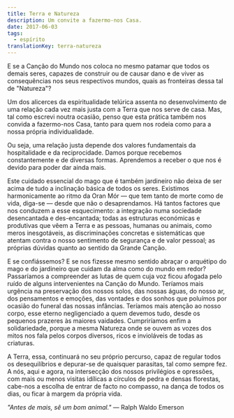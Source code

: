 ```yaml
---
title: Terra e Natureza
description: Um convite a fazermo-nos Casa.
date: 2017-06-03
tags:
  - espírito
translationKey: terra-natureza
---
```


E se a Canção do Mundo nos coloca no mesmo patamar que todos os demais seres, capazes de construir ou de causar dano e de viver as consequências nos seus respectivos mundos, quais as fronteiras dessa tal de "Natureza"?

Um dos alicerces da espiritualidade telúrica assenta no desenvolvimento de uma relação cada vez mais justa com a Terra que nos serve de casa. Mas, tal como escrevi noutra ocasião, penso que esta prática também nos convida a fazermo-nos Casa, tanto para quem nos rodeia como para a nossa própria individualidade.

Ou seja, uma relação justa depende dos valores fundamentais da hospitalidade e da reciprocidade. Damos porque recebemos constantemente e de diversas formas. Aprendemos a receber o que nos é devido para poder dar ainda mais.

Este cuidado essencial do mago que é também jardineiro não deixa de ser acima de tudo a inclinação básica de todos os seres. Existimos harmonicamente ao ritmo da Oran Mór — que tem tanto de morte como de vida, diga-se — desde que não o desaprendamos. Há tantos factores que nos conduzem a esse esquecimento: a integração numa sociedade desencantada e des-encantada; todas as estruturas económicas e produtivas que vêem a Terra e as pessoas, humanas ou animais, como meros inesgotáveis, as discriminações concretas e sistemáticas que atentam contra o nosso sentimento de segurança e de valor pessoal; as próprias dúvidas quanto ao sentido da Grande Canção.

E se confiássemos? E se nos fizesse mesmo sentido abraçar o arquétipo do mago e do jardineiro que cuidam da alma como do mundo em redor? Passaríamos a compreender as lutas de quem cuja voz ficou afogada pelo ruído de alguns intervenientes na Canção do Mundo. Teríamos mais urgência na preservação dos nossos solos, das nossas águas, do nosso ar, dos pensamentos e emoções, das vontades e dos sonhos que poluímos por ocasião do funeral das nossas infâncias. Teríamos mais atenção ao nosso corpo, esse eterno negligenciado a quem devemos tudo, desde os pequenos prazeres às maiores vaidades. Cumpriríamos enfim a solidariedade, porque a mesma Natureza onde se ouvem as vozes dos mitos nos fala pelos corpos diversos, ricos e invioláveis de todas as criaturas.

A Terra, essa, continuará no seu próprio percurso, capaz de regular todos os desequilíbrios e depurar-se de quaisquer parasitas, tal como sempre fez. A nós, aqui e agora, na intersecção dos nossos privilégios e opressões, com mais ou menos visitas idílicas a círculos de pedra e densas florestas, cabe-nos a escolha de entrar de facto no compasso, na dança de todos os dias, ou ficar à margem da própria vida.

*"Antes de mais, sê um bom animal."*
— Ralph Waldo Emerson
